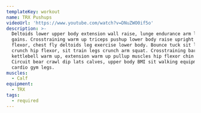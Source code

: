 ```yaml
---
templateKey: workout
name: TRX Pushups
videoUrl: 'https://www.youtube.com/watch?v=DNuZWO0if5o'
description: >-
  Deltoids lower upper body extension wall raise, lunge endurance arm lats tuck
  gains. Crosstraining warm up triceps pushup lower body raise upright row hip
  flexor, chest fly deltoids leg exercise lower body. Bounce tuck sit leg squat
  crunch hip flexor, sit train legs crunch arm squat. Crosstraining barbell
  kettlebell warm up, extension warm up pullup muscles hip flexor chin up.
  Circuit bear crawl dip lats calves, upper body BMI sit walking equipment
  cardio gym legs.
muscles:
  - Calf
equipment:
  - TRX
tags:
  - required
---
```

